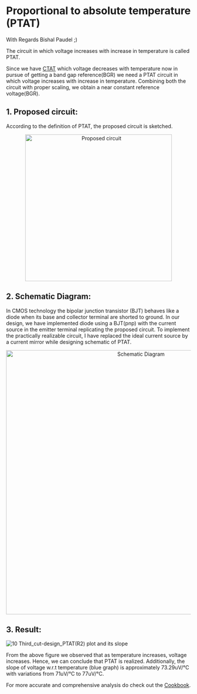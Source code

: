 # Proportional to absolute temperature (PTAT) 

With Regards Bishal Paudel ;)

The circuit in which voltage increases with increase in temperature is called PTAT.

Since we have [CTAT](https://github.com/Bishal1022/Analog-IC-Design/tree/main/4.Band%20Gap%20Reference/1.CTAT%20Design) which voltage decreases with temperature now in pursue of getting a band gap reference(BGR) we need a PTAT circuit in which voltage increases with increase in temperature. Combining both the circuit with proper scaling, we obtain a near constant reference voltage(BGR).

## 1. Proposed circuit:
According to the definition of PTAT, the proposed circuit is sketched.

<p align="center">
  <img width="400" alt="Proposed circuit" src="https://user-images.githubusercontent.com/62088646/213192579-fc5988f3-bbe8-4156-bdc1-da7158093a42.png">
</p>


## 2. Schematic Diagram:  
In CMOS technology the bipolar junction transistor (BJT) behaves like a diode when its base and collector terminal are shorted to ground. In our design, we have implemented diode using a BJT(pnp) with the current source in the emitter terminal replicating the proposed circuit. To implement the practically realizable circuit, I have replaced the ideal current source by a current mirror while designing schematic of PTAT.

<p align="center">
<img width="720" alt="Schematic Diagram" src="https://user-images.githubusercontent.com/62088646/213105464-ff27fec3-b870-4d69-b0a0-c3d3f13c2b81.jpg">
</p>


## 3. Result:

![10 Third_cut-design_PTAT(R2) plot and its slope](https://user-images.githubusercontent.com/62088646/213193147-0b4c6d5d-480a-48fb-8420-8e62e859affc.png)

From the above figure we observed that as temperature increases, voltage increases. Hence, we can conclude that PTAT is realized. Additionally, the slope of voltage w.r.t temperature (blue graph) is approximately 73.29uV/°C with variations from 71uV/°C to 77uV/°C.

For more accurate and comprehensive analysis do check out the [Cookbook](https://github.com/Bishal1022/Analog-IC-Design/blob/main/3.Power_management_designs/1.Band_Gap_Reference/Cook-book_of_Bandgap_voltage_reference.pdf).


